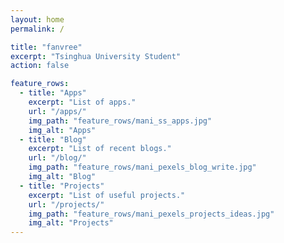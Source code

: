 ```yaml
---
layout: home
permalink: /

title: "fanvree"
excerpt: "Tsinghua University Student"
action: false

feature_rows:
  - title: "Apps"
    excerpt: "List of apps."
    url: "/apps/"
    img_path: "feature_rows/mani_ss_apps.jpg"
    img_alt: "Apps"
  - title: "Blog"
    excerpt: "List of recent blogs."
    url: "/blog/"
    img_path: "feature_rows/mani_pexels_blog_write.jpg"
    img_alt: "Blog"
  - title: "Projects"
    excerpt: "List of useful projects."
    url: "/projects/"
    img_path: "feature_rows/mani_pexels_projects_ideas.jpg"
    img_alt: "Projects"
---
```

